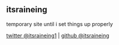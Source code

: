 ## itsraineing

temporary site until i set things up properly

[twitter @itsraineing1](https://twitter.com/itsraineing1/) | [github @itsraineing](https://github.com/itsraineing)
